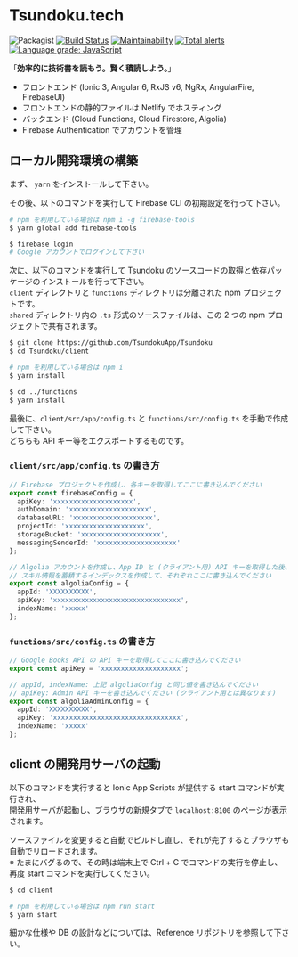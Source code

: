 # Tsundoku.tech

![Packagist](https://img.shields.io/packagist/l/doctrine/orm.svg) [![Build Status](https://travis-ci.com/TsundokuApp/Tsundoku.svg?branch=develop)](https://travis-ci.com/TsundokuApp/Tsundoku) [![Maintainability](https://api.codeclimate.com/v1/badges/24df2547bd334d08558a/maintainability)](https://codeclimate.com/github/TsundokuApp/Tsundoku/maintainability) [![Total alerts](https://img.shields.io/lgtm/alerts/g/TsundokuApp/Tsundoku.svg?logo=lgtm&logoWidth=18)](https://lgtm.com/projects/g/TsundokuApp/Tsundoku/alerts/) [![Language grade: JavaScript](https://img.shields.io/lgtm/grade/javascript/g/TsundokuApp/Tsundoku.svg?logo=lgtm&logoWidth=18)](https://lgtm.com/projects/g/TsundokuApp/Tsundoku/context:javascript)

「**効率的に技術書を読もう。賢く積読しよう。**」

- フロントエンド (Ionic 3, Angular 6, RxJS v6, NgRx, AngularFire, FirebaseUI)
- フロントエンドの静的ファイルは Netlify でホスティング
- バックエンド (Cloud Functions, Cloud Firestore, Algolia)
- Firebase Authentication でアカウントを管理

## ローカル開発環境の構築

まず、 ``yarn`` をインストールして下さい。

その後、以下のコマンドを実行して Firebase CLI の初期設定を行って下さい。

```bash
# npm を利用している場合は npm i -g firebase-tools
$ yarn global add firebase-tools

$ firebase login
# Google アカウントでログインして下さい
```

次に、以下のコマンドを実行して Tsundoku のソースコードの取得と依存パッケージのインストールを行って下さい。  
``client`` ディレクトリと ``functions`` ディレクトリは分離された npm プロジェクトです。  
``shared`` ディレクトリ内の ``.ts`` 形式のソースファイルは、この 2 つの npm プロジェクトで共有されます。

```bash
$ git clone https://github.com/TsundokuApp/Tsundoku
$ cd Tsundoku/client

# npm を利用している場合は npm i
$ yarn install

$ cd ../functions
$ yarn install
```

最後に、``client/src/app/config.ts`` と ``functions/src/config.ts`` を手動で作成して下さい。  
どちらも API キー等をエクスポートするものです。

### ``client/src/app/config.ts`` の書き方

```typescript
// Firebase プロジェクトを作成し、各キーを取得してここに書き込んでください
export const firebaseConfig = {
  apiKey: 'xxxxxxxxxxxxxxxxxxxx',
  authDomain: 'xxxxxxxxxxxxxxxxxxxx',
  databaseURL: 'xxxxxxxxxxxxxxxxxxxx',
  projectId: 'xxxxxxxxxxxxxxxxxxxx',
  storageBucket: 'xxxxxxxxxxxxxxxxxxxx',
  messagingSenderId: 'xxxxxxxxxxxxxxxxxxxx'
};

// Algolia アカウントを作成し、App ID と (クライアント用) API キーを取得した後、
// スキル情報を蓄積するインデックスを作成して、それぞれここに書き込んでください
export const algoliaConfig = {
  appId: 'XXXXXXXXXX',
  apiKey: 'xxxxxxxxxxxxxxxxxxxxxxxxxxxxxxxx',
  indexName: 'xxxxx'
};
```

### ``functions/src/config.ts`` の書き方

```typescript
// Google Books API の API キーを取得してここに書き込んでください
export const apiKey = 'xxxxxxxxxxxxxxxxxxxx';

// appId, indexName: 上記 algoliaConfig と同じ値を書き込んでください
// apiKey: Admin API キーを書き込んでください (クライアント用とは異なります)
export const algoliaAdminConfig = {
  appId: 'XXXXXXXXXX',
  apiKey: 'xxxxxxxxxxxxxxxxxxxxxxxxxxxxxxxx',
  indexName: 'xxxxx'
};
```

## client の開発用サーバの起動

以下のコマンドを実行すると Ionic App Scripts が提供する start コマンドが実行され、  
開発用サーバが起動し、ブラウザの新規タブで ``localhost:8100`` のページが表示されます。

ソースファイルを変更すると自動でビルドし直し、それが完了するとブラウザも自動でリロードされます。  
※ たまにバグるので、その時は端末上で Ctrl + C でコマンドの実行を停止し、再度 start コマンドを実行してください。

```bash
$ cd client

# npm を利用している場合は npm run start
$ yarn start
```

細かな仕様や DB の設計などについては、Reference リポジトリを参照して下さい。
